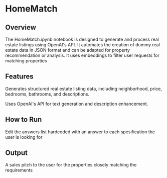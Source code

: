 # HomeMatch

## Overview

The HomeMatch.ipynb notebook is designed to generate and process real estate listings using OpenAI's API.
It automates the creation of dummy real estate data in JSON format and can be adapted for property recommendation or analysis.
It uses embeddings to filter user requests for matching properties

## Features

Generates structured real estate listing data, including neighborhood, price, bedrooms, bathrooms, and descriptions.

Uses OpenAI's API for text generation and description enhancement.

## How to Run

Edit the answers list hardcoded with an answer to each spesification the user is looking for

## Output

A sales pitch to the user for the properties closely matching the requirements